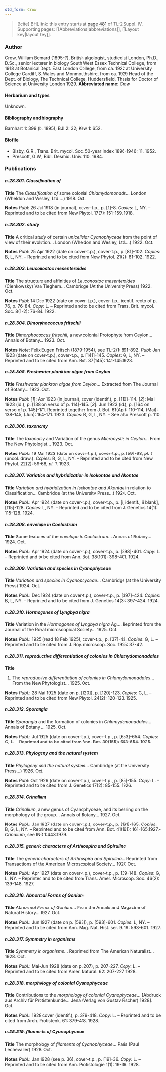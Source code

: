 ```yaml
---
std_form: Crow
---
```


> [!cite] BHL link: this entry starts at [page 481](https://www.biodiversitylibrary.org/page/33266158) of TL-2 Suppl. IV.
> Supporting pages: [[Abbreviations|abbreviations]], [[Layout key|layout key]].

### Author

Crow, William Bernard (1895-?), British algologist, studied at London, Ph.D., D.Sc., senior lecturer in biology South West Essex Technical College, from 1918 at Botanical Dept. East London College, from ca. 1922 at University College Cardiff, S. Wales and Monmouthshire, from ca. 1929 Head of the Dept. of Biology, The Technical College, Huddersfield, Thesis for Doctor of Science at University London 1929. 
**Abbreviated name**: *Crow*

#### Herbarium and types

Unknown.

#### Bibliography and biography

Barnhart 1: 399 (b. 1895); BJI 2: 32; Kew 1: 652.

#### Biofile

- Bisby, G.R., Trans. Brit. mycol. Soc. 50-year index 1896-1946: 11. 1952.
- Prescott, G.W., Bibl. Desmid. Univ. 110. 1984.

### Publications

##### n.28.301. Classification of

**Title**
The *Classification of* some colonial *Chlamydomonads*... London (Wheldon and Wesley, Ltd....) 1918. Oct.

**Notes**
*Publ*: 26 Jul 1918 (in journal), cover-t.p., p. \[1\]-8. *Copies*: L, NY. – Reprinted and to be cited from New Phytol. 17(7): 151-159. 1918.

##### n.28.302. study

**Title**
A critical *study* of certain *unicellular Cyanophyceae* from the point of view of their evolution... London (Wheldon and Wesley, Ltd....) 1922. Oct.

**Notes**
*Publ*: 25 Apr 1922 (date on cover-t.p.), cover-t.p., p. \[81\]-102. *Copies*: B, L, NY. – Reprinted and to be cited from New Phytol. 21(2): 81-102. 1922.

##### n.28.303. Leuconostoc mesenteroides

**Title**
The structure and affinities of *Leuconostoc mesenteroides* (Cienkowsky) Van Tieghem... Cambridge (At the University Press) 1922. Oct.

**Notes**
*Publ*: 14 Dec 1922 (date on cover-t.p.), cover-t.p., identif. recto of p. 76, p. 76-84. *Copy*: L. – Reprinted and to be cited from Trans. Brit. mycol. Soc. 8(1-2): 76-84. 1922.

##### n.28.304. Dimorphococcus fritschii

**Title**
*Dimorphococcus fritschii*, a new colonial Protophyte from Ceylon... Annals of Botany... 1923. Oct.

**Notes**
*Note*: Felix Eugen Fritsch (1879-1954), see TL-2/1: 891-892.
*Publ*: Jan 1923 (date on cover-t.p.), cover-t.p., p. \[141\]-145. *Copies*: G, L, NY. – Reprinted and to be cited from Ann. Bot. 37(145): 141-145.1923.

##### n.28.305. Freshwater plankton algae from Ceylon

**Title**
*Freshwater plankton algae from Ceylon*... Extracted from The Journal of Botany... 1923. Oct.

**Notes**
*Publ*: \[*1*\]: Apr 1923 (in journal), cover (identif.), p. \[110\]-114.
\[*2*\]: Mai 1923 (id.), p. \[138 on verso of p. 114\]-145.
\[*3*\]: Jun 1923 (id.), p. \[164 on verso of p. 145\]-171.
Reprinted together from J. Bot. 61(Apr): 110-114, (Mai): 138-145, (Jun): 164-171. 1923.
*Copies*: B, G, L, NY. – See also Prescott p. 110.

##### n.28.306. taxonomy

**Title**
The *taxonomy* and Variation of the genus *Microcystis in Ceylon*... From The New Phytologist... 1923. Oct.

**Notes**
*Publ*.: 19 Mai 1923 (date on cover-t.p.), cover-t.p., p. \[59\]-68, *pl. 1* (uncol. draw.). *Copies*: B, G, L, NY. – Reprinted and to be cited from New Phytol. 22(2): 59-68, *pl. 1.* 1923.

##### n.28.307. Variation and hybridization in Isokontae and Akontae

**Title**
*Variation and hybridization in Isokontae and Akontae* in relation to Classification... Cambridge (at the University Press...) 1924. Oct.

**Notes**
*Publ*.: Apr 1924 (date on cover-t.p.), cover-t.p., p. \[i, identif., ii blank\], \[115\]-128. *Copies*: L, NY. – Reprinted and to be cited from J. Genetics 14(1): 115-128. 1924.

##### n.28.308. envelope in Coelastrum

**Title**
Some features of the *envelope in Coelastrum*... Annals of Botany... 1924. Oct.

**Notes**
*Publ*.: Apr 1924 (date on cover-t.p.), cover-t.p., p. \[398\]-401. *Copy*: L. – Reprinted and to be cited from Ann. Bot. 38(101): 398-401. 1924.

##### n.28.309. Variation and species in Cyanophyceae

**Title**
*Variation and species in Cyanophyceae*... Cambridge (at the University Press) 1924. Oct.

**Notes**
*Publ*.: Dec 1924 (date on cover-t.p.), cover-t.p., p. \[397\]-424. *Copies*: B, L, NY. – Reprinted and to be cited from J. Genetics 14(3): 397-424. 1924.

##### n.28.310. Hormogones of Lyngbya nigra

**Title**
Variation in the *Hormogones of Lyngbya nigra* Ag.... Reprinted from the Journal of the Royal microscopical Society... 1925. Oct.

**Notes**
*Publ*.: 1925 (read 18 Feb 1925), cover-t.p., p. \[37\]-42. *Copies*: G, L. – Reprinted and to be cited from J. Roy. microscop. Soc. 1925: 37-42.

##### n.28.311. reproductive differentiation of colonies in Chlamydomonadales

**Title**
1. The *reproductive differentiation of colonies in Chlamydomonadales*... From the New Phytologist... 1925. Oct.

**Notes**
*Publ*.: 28 Mai 1925 (date on p. \[120\]), p. \[120\]-123. *Copies*: G, L. – Reprinted and to be cited from New Phytol. 24(2): 120-123. 1925.

##### n.28.312. Sporangia

**Title**
*Sporangia* and the formation of colonies in *Chlamydomonadales*... Annals of Botany ... 1925. Oct.

**Notes**
*Publ*.: Jul 1925 (date on cover-t.p.), cover-t.p., p. \[653\]-654. *Copies*: G, L. – Reprinted and to be cited from Ann. Bot. 39(155): 653-654. 1925.

##### n.28.313. Phylogeny and the natural system

**Title**
*Phylogeny and the natural system*... Cambridge (at the University Press...) 1926. Oct.

**Notes**
*Publ*: Oct 1926 (date on cover-t.p.), cover-t.p., p. \[85\]-155. *Copy*: L. – Reprinted and to be cited from J. Genetics 17(2): 85-155. 1926.

##### n.28.314. Crinalium

**Title**
*Crinalium*, a new genus of Cyanophyceae, and its bearing on the morphology of the group... Annals of Botany... 1927. Oct.

**Notes**
*Publ*.: Jan 1927 (date on cover-t.p.), cover-t.p., p. \[161\]-165. *Copies*: B, G, L, NY. – Reprinted and to be cited from Ann. Bot. 41(161): 161-165.1927.-*Crinalium*, see ING 1:443.1979.

##### n.28.315. generic characters of Arthrospira and Spirulina

**Title**
The *generic characters of Arthrospira and Spirulina*... Reprinted from Transactions of the American Microscopical Society... 1927. Oct.

**Notes**
*Publ*.: Apr 1927 (date on cover-t.p.), cover-t.p., p. 139-148. *Copies*: G, L, NY. – Reprinted and to be cited from Trans. Amer. Microscop. Soc. 46(2): 139-148. 1927.

##### n.28.316. Abnormal Forms of Gonium

**Title**
*Abnormal Forms of Gonium*... From the Annals and Magazine of Natural History... 1927. Oct.

**Notes**
*Publ*.: Jun 1927 (date on p. \[593\]), p. \[593\]-601. *Copies*: L, NY. – Reprinted and to be cited from Ann. Mag. Nat. Hist. ser. 9. 19: 593-601. 1927.

##### n.28.317. Symmetry in organisms

**Title**
*Symmetry in organisms*... Reprinted from The American Naturalist... 1928. Oct.

**Notes**
*Publ*.: Mai-Jun 1928 (date on p. 207), p. 207-227. *Copy*: L. – Reprinted and to be cited from Amer. Natural. 62: 207-227. 1928.

##### n.28.318. morphology of colonial Cyanophyceae

**Title**
Contributions to the *morphology of colonial Cyanophyceae*... \[Abdruck aus Archiv für Protistenkunde... Jena (Verlag von Gustav Fischer) 1928\]. Oct.

**Notes**
*Publ*.: 1928 cover (identif.), p. 379-418. *Copy*: L. – Reprinted and to be cited from Arch. Protistenk. 61: 379-418. 1928.

##### n.28.319. filaments of Cyanophyceae

**Title**
The morphology of *filaments of Cyanophyceae*... Paris (Paul Lechevalier) 1928. Oct.

**Notes**
*Publ*.: Jan 1928 (see p. 36), cover-t.p., p. \[19\]-36. *Copy*: L. – Reprinted and to be cited from Ann. Protistologie 1(1): 19-36. 1928.

